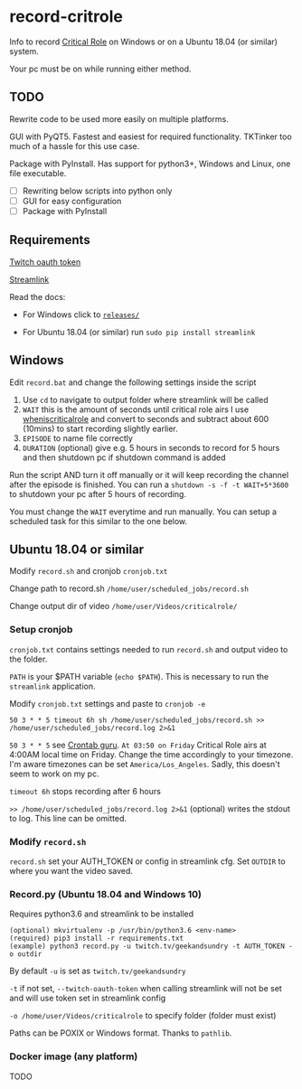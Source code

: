 # record-critrole
Info to record [Critical Role](https://critrole.com) on Windows or on a Ubuntu 18.04 (or similar)
system.

Your pc must be on while running either method.

## TODO

Rewrite code to be used more easily on multiple platforms.

GUI with PyQT5. Fastest and easiest for required functionality. TKTinker too
much of a hassle for this use case.

Package with PyInstall. Has support for python3+, Windows and Linux, one file
executable.

- [ ] Rewriting below scripts into python only
- [ ] GUI for easy configuration 
- [ ] Package with PyInstall

## Requirements
[Twitch oauth token](https://twitchapps.com/tmi/)


[Streamlink](https://github.com/streamlink/streamlink)

Read the docs:
* For Windows click to [`releases/`](https://github.com/streamlink/streamlink/releases)

* For Ubuntu 18.04 (or similar) run `sudo pip install streamlink`

## Windows
Edit `record.bat` and change the following settings inside the script

1. Use `cd` to navigate to output folder where streamlink will be called
2. `WAIT` this is the amount of seconds until critical role airs
I use [wheniscriticalrole](http://www.wheniscriticalrole.com/) and convert to seconds and subtract
about 600 (10mins) to start recording slightly earlier.
3. `EPISODE` to name file correctly
4. `DURATION` (optional) give e.g. 5 hours in seconds to record for 5 hours and
   then shutdown pc if shutdown command is added

Run the script AND turn it off manually or it will keep recording the
channel after the episode is finished. You can run a `shutdown -s -f -t
WAIT+5*3600` to shutdown your pc after 5 hours of recording.   

You must change the `WAIT` everytime and run manually. You can setup a
scheduled task for this similar to the one below.


## Ubuntu 18.04 or similar


Modify `record.sh` and cronjob `cronjob.txt`

Change path to record.sh `/home/user/scheduled_jobs/record.sh`

Change output dir of video `/home/user/Videos/criticalrole/`

### Setup cronjob
`cronjob.txt` contains settings needed to run `record.sh` and output video to
the folder. 

`PATH` is your $PATH variable (`echo $PATH`). This is necessary to run the
`streamlink` application.

Modify `cronjob.txt` settings and paste to `cronjob -e`

`50 3 * * 5 timeout 6h sh /home/user/scheduled_jobs/record.sh >> /home/user/scheduled_jobs/record.log 2>&1`

`50 3 * * 5` see [Crontab guru](https://crontab.guru/#50_3_*_*_5). `At 03:50 on
Friday` Critical Role airs at 4:00AM local time on Friday. Change the time accordingly to your timezone. I'm aware timezones can be set `America/Los_Angeles`. Sadly, this doesn't seem to work on my pc.

`timeout 6h` stops recording after 6 hours

`>> /home/user/scheduled_jobs/record.log 2>&1` (optional) writes the stdout to log. This line can be omitted.

### Modify `record.sh`
`record.sh` set your AUTH_TOKEN or config in streamlink cfg. Set `OUTDIR` to
where you want the video saved.

### Record.py (Ubuntu 18.04 and Windows 10)
Requires python3.6 and streamlink to be installed
```
(optional) mkvirtualenv -p /usr/bin/python3.6 <env-name> 
(required) pip3 install -r requirements.txt
(example) python3 record.py -u twitch.tv/geekandsundry -t AUTH_TOKEN -o outdir
```
By default `-u` is set as `twitch.tv/geekandsundry`

`-t` if not set, `--twitch-oauth-token` when calling streamlink will not be set and will use token set in streamlink config

`-o /home/user/Videos/criticalrole` to specify folder (folder must exist)

Paths can be POXIX or Windows format. Thanks to `pathlib`.

### Docker image (any platform)
TODO

